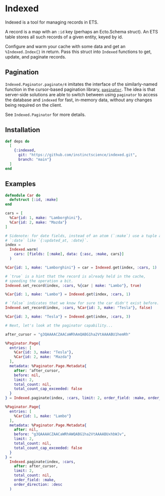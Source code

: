 # Indexed

Indexed is a tool for managing records in ETS.

A record is a map with an `:id` key (perhaps an Ecto.Schema struct). An ETS
table stores all such records of a given entity, keyed by id.

Configure and warm your cache with some data and get an `%Indexed.Index{}` in
return. Pass this struct into `Indexed` functions to get, update, and paginate
records.

## Pagination

`Indexed.Paginator.paginate/4` imitates the interface of the similarly-named
function in the cursor-based pagination library,
[`paginator`](https://github.com/duffelhq/paginator/). The idea is that
server-side solutions are able to switch between using `paginator` to access
the database and `indexed` for fast, in-memory data, without any changes
being required on the client.

See `Indexed.Paginator` for more details.

## Installation

```elixir
def deps do
  [
    {:indexed,
      git: "https://github.com/instinctscience/indexed.git",
      branch: "main"}
  ]
end
```

## Examples

```elixir
defmodule Car do
  defstruct [:id, :make]
end

cars = [
  %Car{id: 1, make: "Lamborghini"},
  %Car{id: 2, make: "Mazda"}
]

# Sidenote: for date fields, instead of an atom (`:make`) use a tuple and add
# `:date` like `{:updated_at, :date}`.
index =
  Indexed.warm(
    cars: [fields: [:make], data: {:asc, :make, cars}]
  )

%Car{id: 1, make: "Lamborghini"} = car = Indexed.get(index, :cars, 1)

# `true` is a hint that the record is already held in the cache,
# speeding the operation a bit.
Indexed.set_record(index, :cars, %{car | make: "Lambo"}, true)

%Car{id: 1, make: "Lambo"} = Indexed.get(index, :cars, 1)

# `false` indicates that we know for sure the car didn't exist before.
Indexed.set_record(index, :cars, %Car{id: 3, make: "Tesla"}, false)

%Car{id: 3, make: "Tesla"} = Indexed.get(index, :cars, 3)

# Next, let's look at the paginator capability...

after_cursor = "g3QAAAACZAACaWRhAmQABG1ha2VtAAAABU1hemRh"

%Paginator.Page{
  entries: [
    %Car{id: 3, make: "Tesla"},
    %Car{id: 2, make: "Mazda"}
  ],
  metadata: %Paginator.Page.Metadata{
    after: ^after_cursor,
    before: nil,
    limit: 2,
    total_count: nil,
    total_count_cap_exceeded: false
  }
} = Indexed.paginate(index, :cars, limit: 2, order_field: :make, order_direction: :desc)

%Paginator.Page{
  entries: [
    %Car{id: 1, make: "Lambo"}
  ],
  metadata: %Paginator.Page.Metadata{
    after: nil,
    before: "g3QAAAACZAACaWRhAWQABG1ha2VtAAAABUxhbWJv",
    limit: 2,
    total_count: nil,
    total_count_cap_exceeded: false
  }
} =
  Indexed.paginate(index, :cars,
    after: after_cursor,
    limit: 2,
    total_count: nil,
    order_field: :make,
    order_direction: :desc
  )
```
